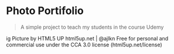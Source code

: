 # Photo Portifolio

> A simple project to teach my students in the course Udemy

ig Picture by HTML5 UP
html5up.net | @ajlkn
Free for personal and commercial use under the CCA 3.0 license (html5up.net/license)

